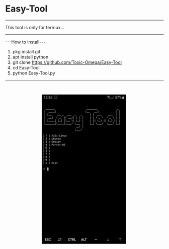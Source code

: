 # Easy-Tool
__________________________________________________________
This tool is only for termux...
__________________________________________________________
---How to install---

1. pkg install git
2. apt install python
3. git clone https://github.com/Toxic-Omega/Easy-Tool
4. cd Easy-Tool
5. python Easy-Tool.py
__________________________________________________________
<br>
<p align="center">
<img width="53%" src="https://github.com/Toxic-Omega/Easy-Tool/blob/master/Screenshot/Screenshot_20200110-123617_Termux.jpg"/>
<img width="38%" src=""/>
</p>

